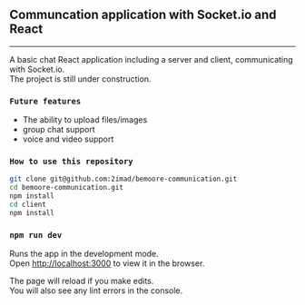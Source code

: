 ## Communcation application with Socket.io and React

---

A basic chat React application including a server and client, communicating with Socket.io.  
The project is still under construction.

### `Future features`

- The ability to upload files/images
- group chat support
- voice and video support

### `How to use this repository`

```bash
git clone git@github.com:2imad/bemoore-communication.git
cd bemoore-communication.git
npm install
cd client
npm install

```

### `npm run dev`

Runs the app in the development mode.<br />
Open [http://localhost:3000](http://localhost:3000) to view it in the browser.

The page will reload if you make edits.<br />
You will also see any lint errors in the console.
